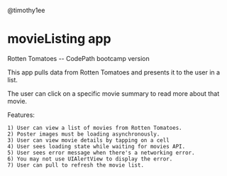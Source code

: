 @timothy1ee

movieListing app
============

Rotten Tomatoes -- CodePath bootcamp version

This app pulls data from Rotten Tomatoes and presents it to the user in a list.

The user can click on a specific movie summary to read more about that movie.

Features:

    1) User can view a list of movies from Rotten Tomatoes.  
    2) Poster images must be loading asynchronously.
    3) User can view movie details by tapping on a cell
    4) User sees loading state while waiting for movies API.
    5) User sees error message when there's a networking error.  
    6) You may not use UIAlertView to display the error.
    7) User can pull to refresh the movie list.
